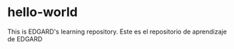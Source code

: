 # hello-world
This is EDGARD's  learning repository.
Este es el repositorio de aprendizaje de EDGARD
